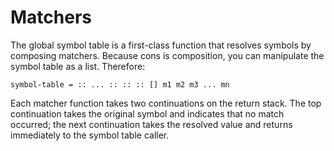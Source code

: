 # Matchers

The global symbol table is a first-class function that resolves symbols by
composing matchers. Because cons is composition, you can manipulate the symbol
table as a list. Therefore:

    symbol-table = :: ... :: :: :: [] m1 m2 m3 ... mn

Each matcher function takes two continuations on the return stack. The top
continuation takes the original symbol and indicates that no match occurred; the
next continuation takes the resolved value and returns immediately to the symbol
table caller.
